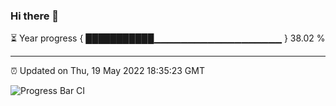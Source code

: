### Hi there 👋

⏳ Year progress { ███████████▁▁▁▁▁▁▁▁▁▁▁▁▁▁▁▁▁▁▁ } 38.02 %

---

⏰ Updated on Thu, 19 May 2022 18:35:23 GMT

![Progress Bar CI](https://github.com/ZhaoGui/ZhaoGui/workflows/Progress%20Bar%20CI/badge.svg)
